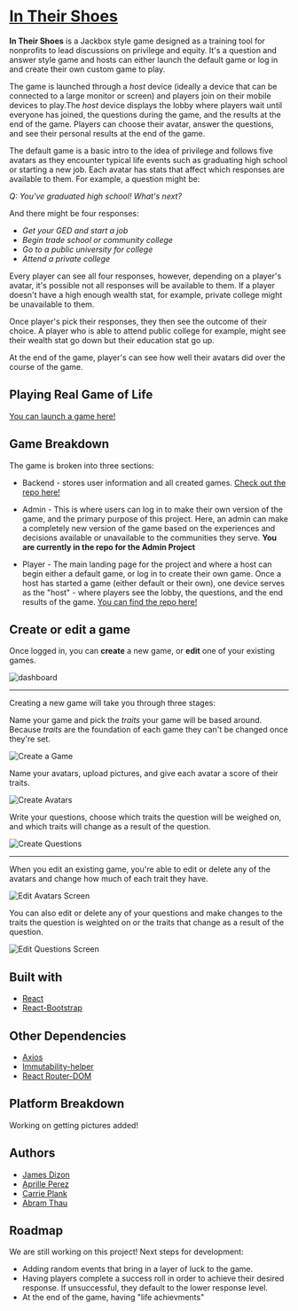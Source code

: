# [In Their Shoes](https://github.com/aprilleperez/realgameoflife_client)

**In Their Shoes** is a Jackbox style game designed as a training tool for nonprofits to lead discussions on privilege and equity. It's a question and answer style game and hosts can either launch the default game or log in and create their own custom game to play.

The game is launched through a *host* device (ideally a device that can be connected to a large monitor or screen) and players join on their mobile devices to play.The *host* device displays the lobby where players wait until everyone has joined, the questions during the game, and the results at the end of the game. Players can choose their avatar, answer the questions, and see their personal results at the end of the game. 

The default game is a basic intro to the idea of privilege and follows five avatars as they encounter typical life events such as graduating high school or starting a new job. Each avatar has stats that affect which responses are available to them. For example, a question might be: 

<i>Q: You've graduated high school! What's next?</i>

And there might be four responses: 

- <i>Get your GED and start a job</i>
- <i>Begin trade school or community college</i>
- <i>Go to a public university for college</i>
- <i>Attend a private college</i>

Every player can see all four responses, however, depending on a player's avatar, it's possible not all responses will be available to them. If a player doesn't have a high enough wealth stat, for example, private college might be unavailable to them. 

Once player's pick their responses, they then see the outcome of their choice. A player who is able to attend public college for example, might see their wealth stat go down but their education stat go up. 

At the end of the game, player's can see how well their avatars did over the course of the game. 

## Playing Real Game of Life
[You can launch a game here!](https://aprilleperez.github.io/realgameoflife_client/)

## Game Breakdown
The game is broken into three sections: 

* Backend - stores user information and all created games.  [Check out the repo here!](https://github.com/cplank/LifeAPI)

* Admin - This is where users can log in to make their own version of the game, and the primary purpose of this project. Here, an admin can make a completely new version of the game based on the experiences and decisions available or unavailable to the communities they serve. <b>You are currently in the repo for the Admin Project</b>

* Player - The main landing page for the project and where a host can begin either a default game, or log in to create their own game. Once a host has started a game (either default or their own), one device serves as the "host" - where players see the lobby, the questions, and the end results of the game. [You can find the repo here!](https://github.com/aprilleperez/realgameoflife_client)


## Create or edit a game

Once logged in, you can **create** a new game, or **edit** one of your existing games.

![dashboard](/public/images/dashboard.PNG)

---

Creating a new game will take you through three stages:

Name your game and pick the *traits* your game will be based around. Because *traits* are the foundation of each game they can't be changed once they're set.

![Create a Game](/public/images/traits.PNG)

Name your avatars, upload pictures, and give each avatar a score of their traits.

![Create Avatars](/public/images/createAvatars.PNG)

Write your questions, choose which traits the question will be weighed on, and which traits will change as a result of the question.

![Create Questions](/public/images/createQuestions.PNG)

---
When you edit an existing game, you're able to edit or delete any of the avatars and change how much of each trait they have.

![Edit Avatars Screen](/public/images/editAvatars.PNG)

You can also edit or delete any of your questions and make changes to the traits the question is weighted on or the traits that change as a result of the question.

![Edit Questions Screen](/public/images/editQuestions.PNG)

## Built with
- [React](https://reactjs.org/)
- [React-Bootstrap](https://react-bootstrap.github.io/)

## Other Dependencies 
- [Axios](https://www.npmjs.com/package/axios)
- [Immutability-helper](https://www.npmjs.com/package/immutability-helper)
- [React Router-DOM](https://www.npmjs.com/package/react-router-dom)

## Platform Breakdown
Working on getting pictures added!

## Authors
* [James Dizon](https://github.com/jamesssd)
* [Aprille Perez](https://github.com/aprilleperez)
* [Carrie Plank](https://github.com/cplank)
* [Abram Thau](https://github.com/Glacian22)

## Roadmap
We are still working on this project! Next steps for development: 

- Adding random events that bring in a layer of luck to the game. 
- Having players complete a success roll in order to achieve their desired response. If unsuccessful, they default to the lower response level. 
- At the end of the game, having "life achievments"